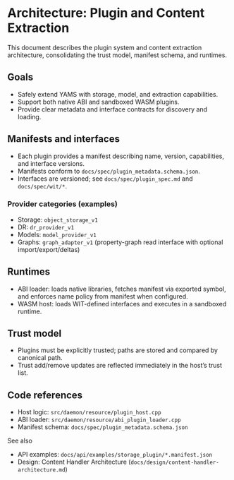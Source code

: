 # Architecture: Plugin and Content Extraction

This document describes the plugin system and content extraction architecture, consolidating the trust model, manifest schema, and runtimes.

## Goals

- Safely extend YAMS with storage, model, and extraction capabilities.
- Support both native ABI and sandboxed WASM plugins.
- Provide clear metadata and interface contracts for discovery and loading.

## Manifests and interfaces

- Each plugin provides a manifest describing name, version, capabilities, and interface versions.
- Manifests conform to `docs/spec/plugin_metadata.schema.json`.
- Interfaces are versioned; see `docs/spec/plugin_spec.md` and `docs/spec/wit/*`.

### Provider categories (examples)
- Storage: `object_storage_v1`
- DR: `dr_provider_v1`
- Models: `model_provider_v1`
- Graphs: `graph_adapter_v1` (property-graph read interface with optional import/export/deltas)

## Runtimes

- ABI loader: loads native libraries, fetches manifest via exported symbol, and enforces name policy from manifest when configured.
- WASM host: loads WIT-defined interfaces and executes in a sandboxed runtime.

## Trust model

- Plugins must be explicitly trusted; paths are stored and compared by canonical path.
- Trust add/remove updates are reflected immediately in the host’s trust list.

## Code references

- Host logic: `src/daemon/resource/plugin_host.cpp`
- ABI loader: `src/daemon/resource/abi_plugin_loader.cpp`
- Manifest schema: `docs/spec/plugin_metadata.schema.json`

See also
- API examples: `docs/api/examples/storage_plugin/*.manifest.json`
- Design: Content Handler Architecture (`docs/design/content-handler-architecture.md`)
